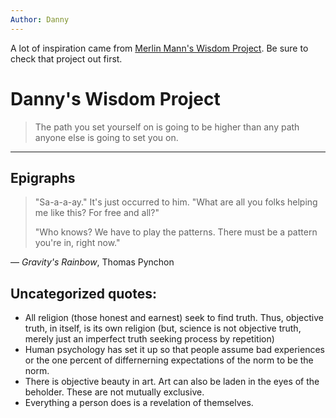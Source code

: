 ```yaml
---
Author: Danny
--- 
```

A lot of inspiration came from [Merlin Mann's Wisdom Project](https://github.com/merlinmann/wisdom/blob/master/wisdom.md). Be sure to check that project out first.


# Danny's Wisdom Project
> The path you set yourself on is going to be higher than any path anyone else is going to set you on.
---

## Epigraphs
> "Sa-a-a-ay." It's just occurred to him. "What are all you folks helping me like this? For free and all?"
>
> "Who knows? We have to play the patterns. There must be a pattern you're in, right now."

— *Gravity's Rainbow*, Thomas Pynchon

## Uncategorized quotes:
- All religion (those honest and earnest) seek to find truth. Thus, objective truth, in itself, is its own religion (but, science is not objective truth, merely just an imperfect truth seeking process by repetition)
- Human psychology has set it up so that people assume bad experiences or the one percent of differnerning expectations of the norm to be the norm.
- There is objective beauty in art. Art can also be laden in the eyes of the beholder. These are not mutually exclusive.
- Everything a person does is a revelation of themselves.
 

